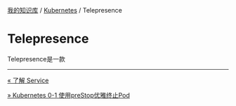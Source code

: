 [我的知识库](../README.md) / [Kubernetes](zz_generated_mdi.md) / Telepresence

# Telepresence

Telepresence是一款

---
[« 了解 Service](service-understood.md)

[» Kubernetes 0-1 使用preStop优雅终止Pod](terminate-pod-gracefully.md)
